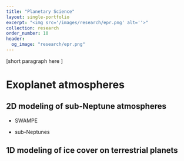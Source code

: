 ```yaml
---
title: "Planetary Science"
layout: single-portfolio
excerpt: "<img src='/images/research/epr.png' alt=''>"
collection: research
order_number: 10
header: 
  og_image: "research/epr.png"
---
```


[short paragraph here ]

# Exoplanet atmospheres
## 2D modeling of sub-Neptune atmospheres

- SWAMPE

- sub-Neptunes

## 1D modeling of ice cover on terrestrial planets
